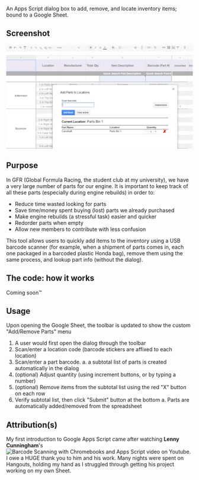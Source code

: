 An Apps Script dialog box to add, remove, and locate inventory items; bound to a Google Sheet.

## Screenshot
![inventory-tracking dialog screenshot][screenshot]

## Purpose
In GFR (Global Formula Racing, the student club at my university), we have a very large number of parts for our engine. It is important to keep track of all these parts (especially during engine rebuilds) in order to:

  - Reduce time wasted looking for parts
  - Save time/money spent buying (lost) parts we already purchased
  - Make engine rebuilds (a stressful task) easier and quicker
  - Redorder parts when empty
  - Allow new members to contribute with less confusion
  
This tool allows users to quickly add items to the inventory using a USB barcode scanner (for example, when a shipment of parts comes in, each one packaged in a barcoded plastic Honda bag), remove them using the same process, and lookup part info (without the dialog).

## The code: how it works
Coming soon&trade;

## Usage
Upon opening the Google Sheet, the toolbar is updated to show the custom "Add/Remove Parts" menu
  1. A user would first open the dialog through the toolbar
  2. Scan/enter a location code (barcode stickers are affixed to each location)
  3. Scan/enter a part barcode.
    a. a subtotal list of parts is created automatically in the dialog
  4. (optional) Adjust quantity (using increment buttons, or by typing a number)
  5. (optional) Remove items from the subtotal list using the red "X" button on each row
  6. Verify subtotal list, then click "Submit" button at the bottom
    a. Parts are automatically added/removed from the spreadsheet

## Attribution(s)
My first introduction to Google Apps Script came after watching **Lenny Cunningham**'s ![Barcode Scanning with Chromebooks and Apps Script video on Youtube][lenny-link]. I owe a HUGE thank you to him and his work. Many nights were spent on Hangouts, holding my hand as I struggled through getting his project working on my own Sheet.

[screenshot]: screenshot.PNG
[lenny-link]: https://youtu.be/UON8jjI1GDc
